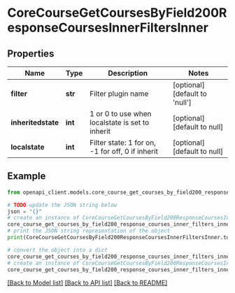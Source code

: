# CoreCourseGetCoursesByField200ResponseCoursesInnerFiltersInner


## Properties

Name | Type | Description | Notes
------------ | ------------- | ------------- | -------------
**filter** | **str** | Filter plugin name | [optional] [default to 'null']
**inheritedstate** | **int** | 1 or 0 to use when localstate is set to inherit | [optional] [default to null]
**localstate** | **int** | Filter state: 1 for on, -1 for off, 0 if inherit | [optional] [default to null]

## Example

```python
from openapi_client.models.core_course_get_courses_by_field200_response_courses_inner_filters_inner import CoreCourseGetCoursesByField200ResponseCoursesInnerFiltersInner

# TODO update the JSON string below
json = "{}"
# create an instance of CoreCourseGetCoursesByField200ResponseCoursesInnerFiltersInner from a JSON string
core_course_get_courses_by_field200_response_courses_inner_filters_inner_instance = CoreCourseGetCoursesByField200ResponseCoursesInnerFiltersInner.from_json(json)
# print the JSON string representation of the object
print(CoreCourseGetCoursesByField200ResponseCoursesInnerFiltersInner.to_json())

# convert the object into a dict
core_course_get_courses_by_field200_response_courses_inner_filters_inner_dict = core_course_get_courses_by_field200_response_courses_inner_filters_inner_instance.to_dict()
# create an instance of CoreCourseGetCoursesByField200ResponseCoursesInnerFiltersInner from a dict
core_course_get_courses_by_field200_response_courses_inner_filters_inner_from_dict = CoreCourseGetCoursesByField200ResponseCoursesInnerFiltersInner.from_dict(core_course_get_courses_by_field200_response_courses_inner_filters_inner_dict)
```
[[Back to Model list]](../README.md#documentation-for-models) [[Back to API list]](../README.md#documentation-for-api-endpoints) [[Back to README]](../README.md)



